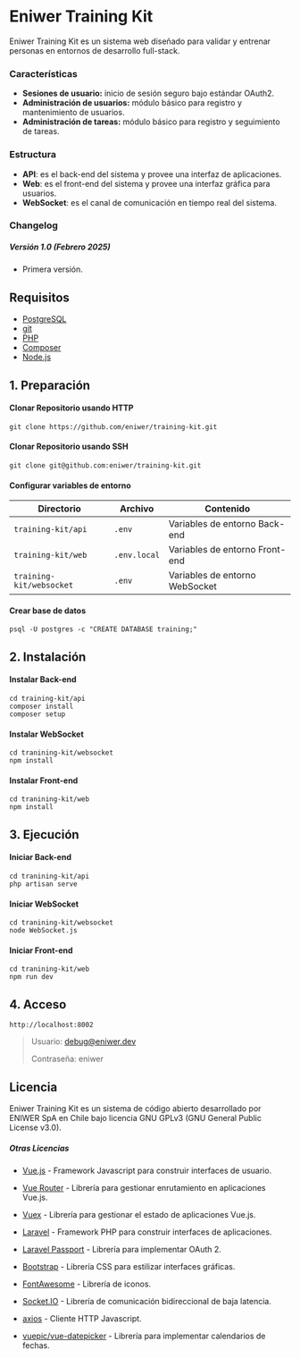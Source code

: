 # Eniwer Training Kit

Eniwer Training Kit es un sistema web diseñado para validar y entrenar personas en entornos de desarrollo full-stack.

### Características
- **Sesiones de usuario:** inicio de sesión seguro bajo estándar OAuth2.
- **Administración de usuarios:** módulo básico para registro y mantenimiento de usuarios.
- **Administración de tareas:** módulo básico para registro y seguimiento de tareas.

### Estructura
- **API**: es el back-end del sistema y provee una interfaz de aplicaciones.
- **Web**: es el front-end del sistema y provee una interfaz gráfica para usuarios.
- **WebSocket**: es el canal de comunicación en tiempo real del sistema.

### Changelog
##### Versión 1.0 (Febrero 2025)
- Primera versión.

## Requisitos
- [PostgreSQL](https://postgresql.org/)
- [git](https://git-scm.com/)
- [PHP](https://php.net/)
- [Composer](https://getcomposer.org/)
- [Node.js](https://nodejs.org/)

## 1. Preparación
#### Clonar Repositorio usando HTTP
```
git clone https://github.com/eniwer/training-kit.git
```
#### Clonar Repositorio usando SSH
```
git clone git@github.com:eniwer/training-kit.git
```
#### Configurar variables de entorno
| Directorio | Archivo | Contenido |
| ------ | ------ | ------ |
| `training-kit/api` | `.env` | Variables de entorno Back-end |
| `training-kit/web` | `.env.local` | Variables de entorno Front-end |
| `training-kit/websocket` | `.env` | Variables de entorno WebSocket |
#### Crear base de datos
```
psql -U postgres -c "CREATE DATABASE training;"
```

## 2. Instalación
#### Instalar Back-end
```
cd training-kit/api
composer install
composer setup
```
#### Instalar WebSocket
```
cd tranining-kit/websocket
npm install
```
#### Instalar Front-end
```
cd tranining-kit/web
npm install
```

## 3. Ejecución
#### Iniciar Back-end
```
cd tranining-kit/api
php artisan serve
```
#### Iniciar WebSocket
```
cd tranining-kit/websocket
node WebSocket.js
```
#### Iniciar Front-end
```
cd tranining-kit/web
npm run dev
```

## 4. Acceso
```
http://localhost:8002
```

> Usuario: debug@eniwer.dev
>
> Contraseña: eniwer

## Licencia
Eniwer Training Kit es un sistema de código abierto desarrollado por ENIWER SpA en Chile bajo licencia GNU GPLv3 (GNU General Public License v3.0).

##### Otras Licencias
- [Vue.js] - Framework Javascript para construir interfaces de usuario.
- [Vue Router] - Librería para gestionar enrutamiento en aplicaciones Vue.js.
- [Vuex] - Librería para gestionar el estado de aplicaciones Vue.js.
- [Laravel] - Framework PHP para construir interfaces de aplicaciones.
- [Laravel Passport] - Librería para implementar OAuth 2.
- [Bootstrap] - Librería CSS para estilizar interfaces gráficas.
- [FontAwesome] - Librería de iconos.
- [Socket.IO] - Librería de comunicación bidireccional de baja latencia.
- [axios] - Cliente HTTP Javascript.
- [vuepic/vue-datepicker] - Librería para implementar calendarios de fechas.


   [Vue.js]: <http://vuejs.org>
   [Vuex]: <https://vuex.vuejs.org/>
   [Vue Router]: <https://router.vuejs.org>
   [Laravel]: <https://laravel.com/>
   [Laravel Passport]: <https://laravel.com/docs/11.x/passport>
   [Bootstrap]: <https://getbootstrap.com>
   [FontAwesome]: <https://fontawesome.com>
   [Socket.IO]: <https://socket.io>
   [axios]: <https://axios-http.com>
   [vuepic/vue-datepicker]: <https://vue3datepicker.com>
